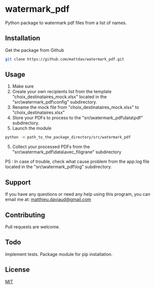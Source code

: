 # watermark_pdf

Python package to watermark pdf files from a list of names.

## Installation

Get the package from Github

```bash
git clone https://github.com/mattdav/watermark_pdf.git
```

## Usage

1) Make sure 
1) Create your own recipients list from the template "choix_destinataires_mock.xlsx" located in the "src\watermark_pdf\config" subdirectory.
2) Rename the mock file from "choix_destinataires_mock.xlsx" to "choix_destinataires.xlsx"
3) Store your PDFs to process to the "src\watermark_pdf\data\pdf" subdirectory.
4) Launch the module
```bash
python -m path_to_the_package_directory/src/watermark_pdf
```
5) Collect your processed PDFs from the "src\watermark_pdf\data\avec_filigrane" subdirectory

PS : In case of trouble, check what cause problem from the app.log file located in the "src\watermark_pdf\log" subdirectory.

## Support 
If you have any questions or need any help using this program, you can email me at: matthieu.daviaud@gmail.com

## Contributing
Pull requests are welcome.

## Todo

Implement tests.
Package module for pip installation.

## License
[MIT](https://choosealicense.com/licenses/mit/)